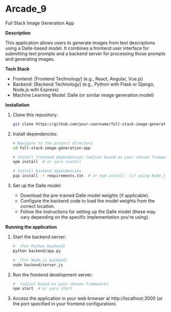 # Arcade_9

Full Stack Image Generation App

**Description**

This application allows users to generate images from text descriptions using a Dalle-based model. It combines a frontend user interface for submitting text prompts and a backend server for processing those prompts and generating images.

**Tech Stack**

* Frontend: [Frontend Technology] (e.g., React, Angular, Vue.js)
* Backend: [Backend Technology] (e.g., Python with Flask or Django, Node.js with Express)
* Machine Learning Model: Dalle (or similar image generation model)

**Installation**

1. Clone this repository:

   ```bash
   git clone https://github.com/your-username/full-stack-image-generation-app.git
   ```

2. Install dependencies:

   ```bash
   # Navigate to the project directory
   cd full-stack-image-generation-app

   # Install frontend dependencies (adjust based on your chosen framework)
   npm install  # or yarn install

   # Install backend dependencies
   pip install -r requirements.txt  # or npm install  (if using Node.js)
   ```

3. Set up the Dalle model:

   * Download the pre-trained Dalle model weights (if applicable).
   * Configure the backend code to load the model weights from the correct location.
   * Follow the instructions for setting up the Dalle model (these may vary depending on the specific implementation you're using).

**Running the application**

1. Start the backend server:

   ```bash
   #  (For Python backend)
   python backend/app.py

   #  (For Node.js backend)
   node backend/server.js
   ```

2. Run the frontend development server:

   ```bash
   #  (adjust based on your chosen framework)
   npm start  # or yarn start
   ```

3. Access the application in your web browser at http://localhost:3000 (or the port specified in your frontend configuration).
